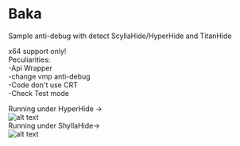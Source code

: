 # Baka
Sample anti-debug with detect ScyllaHide/HyperHide and TitanHide

x64 support only!  
Peculiarities:  
-Api Wrapper  
-change vmp anti-debug  
-Code don't use CRT  
-Check Test mode
  
Running under HyperHide ->  
![alt text](https://github.com/LazyAhora/Baka/blob/main/HyperHide.png)  
Running under ShyllaHide->  
![alt text](https://github.com/LazyAhora/Baka/blob/main/ShyllaHide.png)  
